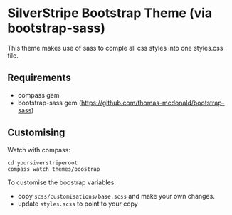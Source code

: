 # SilverStripe Bootstrap Theme (via bootstrap-sass)

This theme makes use of sass to comple all css styles into one styles.css file.

## Requirements

 * compass gem
 * bootstrap-sass gem (https://github.com/thomas-mcdonald/bootstrap-sass)
 
## Customising

Watch with compass:

```
cd yoursiverstriperoot
compass watch themes/boostrap
```

To customise the boostrap variables:

 * copy `scss/customisations/base.scss` and make your own changes.
 * update `styles.scss` to point to your copy
